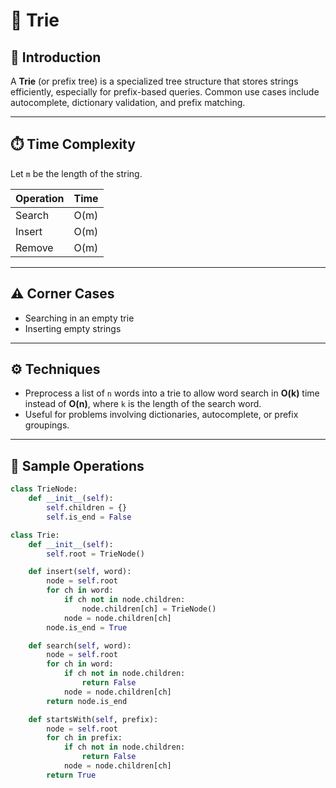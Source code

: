 # 🌲 Trie

## 📘 Introduction

A **Trie** (or prefix tree) is a specialized tree structure that stores strings efficiently, especially for prefix-based queries. Common use cases include autocomplete, dictionary validation, and prefix matching.

---

## ⏱️ Time Complexity

Let `m` be the length of the string.

| Operation | Time |
| --------- | ---- |
| Search    | O(m) |
| Insert    | O(m) |
| Remove    | O(m) |

---

## ⚠️ Corner Cases

- Searching in an empty trie
- Inserting empty strings

---

## ⚙️ Techniques

- Preprocess a list of `n` words into a trie to allow word search in **O(k)** time instead of **O(n)**, where `k` is the length of the search word.
- Useful for problems involving dictionaries, autocomplete, or prefix groupings.

---

## 🔧 Sample Operations

```python
class TrieNode:
    def __init__(self):
        self.children = {}
        self.is_end = False

class Trie:
    def __init__(self):
        self.root = TrieNode()

    def insert(self, word):
        node = self.root
        for ch in word:
            if ch not in node.children:
                node.children[ch] = TrieNode()
            node = node.children[ch]
        node.is_end = True

    def search(self, word):
        node = self.root
        for ch in word:
            if ch not in node.children:
                return False
            node = node.children[ch]
        return node.is_end

    def startsWith(self, prefix):
        node = self.root
        for ch in prefix:
            if ch not in node.children:
                return False
            node = node.children[ch]
        return True
```
